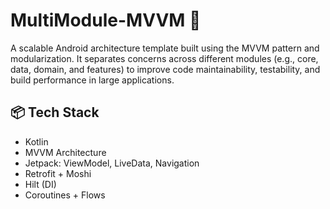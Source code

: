 # MultiModule-MVVM 🚀
A scalable Android architecture template built using the MVVM pattern and 
modularization. It separates concerns across different modules (e.g., core, data, domain, and 
features) to improve code maintainability, testability, and build performance in large applications.

## 📦 Tech Stack
- Kotlin
- MVVM Architecture
- Jetpack: ViewModel, LiveData, Navigation
- Retrofit + Moshi
- Hilt (DI)
- Coroutines + Flows
